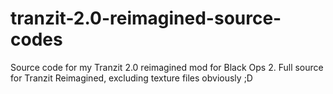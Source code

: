 # tranzit-2.0-reimagined-source-codes
Source code for my Tranzit 2.0 reimagined mod for Black Ops 2.
Full source for Tranzit Reimagined, excluding texture files obviously ;D
